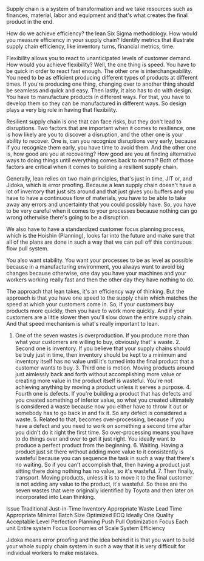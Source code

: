 Supply chain is a system of transformation and we take resources such as finances, material, labor and equipment and that's what creates the final product in the end.

How do we achieve efficiency? the lean Six Sigma methodology. How would you measure efficiency in your supply chain? Identify metrics that illustrate supply chain efficiency, like inventory turns, financial metrics, time.

Flexibility allows you to react to unanticipated levels of customer demand. How would you achieve flexibility? Well, the one thing is speed. You have to be quick in order to react fast enough. The other one is interchangeability. You need to be as efficient producing different types of products at different times. If you're producing one thing, changing over to another thing should be seamless and quick and easy. Then lastly, it also has to do with design. You have to manufacture products in different ways. For that, you have to develop them so they can be manufactured in different ways. So design plays a very big role in having that flexibility.

Resilient supply chain is one that can face risks, but they don't lead to disruptions. Two factors that are important when it comes to resilience, one is how likely are you to discover a disruption, and the other one is your ability to recover. One is, can you recognize disruptions very early, because if you recognize them early, you have time to avoid them. And the other one is, how good are you at recovering? How good are you at finding alternative ways to doing things until everything comes back to normal? Both of those factors are critical when it comes to building a resilient supply chain.

Generally, lean relies on two main principles, that's just in time, JIT or, and Jidoka, which is error proofing. Because a lean supply chain doesn't have a lot of inventory that just sits around and that just gives you buffers and you have to have a continuous flow of materials, you have to be able to take away any errors and uncertainty that you could possibly have. So, you have to be very careful when it comes to your processes because nothing can go wrong otherwise there's going to be a disruption.

We also have to have a standardized customer focus planning process, which is the Hoishin (Planning), looks far into the future and make sure that all of the plans are done in such a way that we can pull off this continuous flow pull system.

You also want stability. You want your processes to be as level as possible because in a manufacturing environment, you always want to avoid big changes because otherwise, one day you have your machines and your workers working really fast and then the other day they have nothing to do.

 The approach that lean takes, it's an efficiency way of thinking. But the approach is that you have one speed to the supply chain which matches the speed at which your customers come in. So, if your customers buy products more quickly, then you have to work more quickly. And if your customers are a little slower then you'll slow down the entire supply chain. And that speed mechanism is what's really important to lean.

 1. One of the seven wastes is overproduction. If you produce more than what your customers are willing to buy, obviously that' s waste. 2. Second one is inventory. If you believe that your supply chains should be truly just in time, then inventory should be kept to a minimum and inventory itself has no value until it's turned into the final product that a customer wants to buy. 3. Third one is motion. Moving products around just aimlessly back and forth without accomplishing more value or creating more value in the product itself is wasteful. You're not achieving anything by moving a product unless it serves a purpose. 4. Fourth one is defects. If you're building a product that has defects and you created something of inferior value, so what you created ultimately is considered a waste because now you either have to throw it out or somebody has to go back in and fix it. So any defect is considered a waste. 5. Related to that, becomes over-processing, because if you have a defect and you need to work on something a second time after you didn't do it right the first time. So over-processing means you have to do things over and over to get it just right. You ideally want to produce a perfect product from the beginning. 6. Waiting. Having a product just sit there without adding more value to it consistently is wasteful because you can sequence the task in such a way that there's no waiting. So if you can't accomplish that, then having a product just sitting there doing nothing has no value, so it's wasteful. 7. Then finally, transport. Moving products, unless it is to move it to the final customer is not adding any value to the product, it's wasteful. So these are the seven wastes that were originally identified by Toyota and then later on incorporated into Lean thinking.

 Issue                  Traditional             Just-in-Time
 Inventory              Appropriate             Waste
 Lead Time              Appropriate             Minimal
 Batch Size             Optimized EOQ           Ideally One
 Quality                Acceptable Level        Perfection
 Planning               Push                    Pull
 Optimization Focus     Each unit               Entire system
 Focus                  Economies of Scale      System Efficiency

 Jidoka means error proofing and the idea behind it is that you want to build your whole supply chain system in such a way that it is very difficult for individual workers to make mistakes.